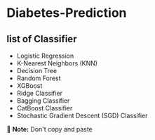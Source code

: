# Diabetes-Prediction
## list of Classifier
- Logistic Regression
- K-Nearest Neighbors (KNN)
- Decision Tree
- Random Forest
- XGBoost
- Ridge Classifier
- Bagging Classifier
- CatBoost Classifier
- Stochastic Gradient Descent (SGD) Classifier

🚨 **Note:** Don't copy and paste

